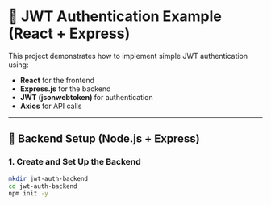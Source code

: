 # 🔐 JWT Authentication Example (React + Express)

This project demonstrates how to implement simple JWT authentication using:

- **React** for the frontend
- **Express.js** for the backend
- **JWT (jsonwebtoken)** for authentication
- **Axios** for API calls

---

## 🧱 Backend Setup (Node.js + Express)

### 1. Create and Set Up the Backend

```bash
mkdir jwt-auth-backend
cd jwt-auth-backend
npm init -y
```
